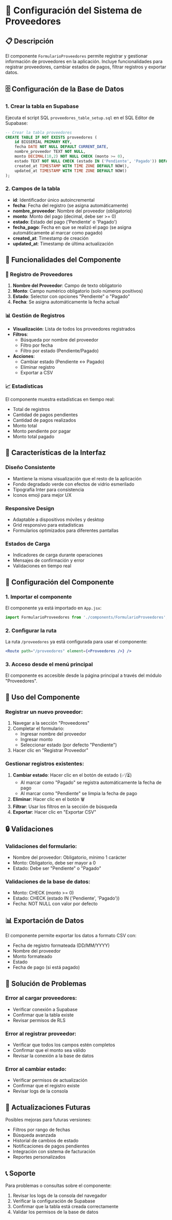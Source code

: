 # 🏢 Configuración del Sistema de Proveedores

## 📋 Descripción

El componente `FormularioProveedores` permite registrar y gestionar información de proveedores en la aplicación. Incluye funcionalidades para registrar proveedores, cambiar estados de pagos, filtrar registros y exportar datos.

## 🗄️ Configuración de la Base de Datos

### 1. Crear la tabla en Supabase

Ejecuta el script SQL `proveedores_table_setup.sql` en el SQL Editor de Supabase:

```sql
-- Crear la tabla proveedores
CREATE TABLE IF NOT EXISTS proveedores (
    id BIGSERIAL PRIMARY KEY,
    fecha DATE NOT NULL DEFAULT CURRENT_DATE,
    nombre_proveedor TEXT NOT NULL,
    monto DECIMAL(10,2) NOT NULL CHECK (monto >= 0),
    estado TEXT NOT NULL CHECK (estado IN ('Pendiente', 'Pagado')) DEFAULT 'Pendiente',
    created_at TIMESTAMP WITH TIME ZONE DEFAULT NOW(),
    updated_at TIMESTAMP WITH TIME ZONE DEFAULT NOW()
);
```

### 2. Campos de la tabla

- **id**: Identificador único autoincremental
- **fecha**: Fecha del registro (se asigna automáticamente)
- **nombre_proveedor**: Nombre del proveedor (obligatorio)
- **monto**: Monto del pago (decimal, debe ser >= 0)
- **estado**: Estado del pago ('Pendiente' o 'Pagado')
- **fecha_pago**: Fecha en que se realizó el pago (se asigna automáticamente al marcar como pagado)
- **created_at**: Timestamp de creación
- **updated_at**: Timestamp de última actualización

## 🚀 Funcionalidades del Componente

### 📝 Registro de Proveedores

1. **Nombre del Proveedor**: Campo de texto obligatorio
2. **Monto**: Campo numérico obligatorio (solo números positivos)
3. **Estado**: Selector con opciones "Pendiente" o "Pagado"
4. **Fecha**: Se asigna automáticamente la fecha actual

### 📊 Gestión de Registros

- **Visualización**: Lista de todos los proveedores registrados
- **Filtros**: 
  - Búsqueda por nombre del proveedor
  - Filtro por fecha
  - Filtro por estado (Pendiente/Pagado)
- **Acciones**:
  - Cambiar estado (Pendiente ↔ Pagado)
  - Eliminar registro
  - Exportar a CSV

### 📈 Estadísticas

El componente muestra estadísticas en tiempo real:
- Total de registros
- Cantidad de pagos pendientes
- Cantidad de pagos realizados
- Monto total
- Monto pendiente por pagar
- Monto total pagado

## 🎨 Características de la Interfaz

### Diseño Consistente
- Mantiene la misma visualización que el resto de la aplicación
- Fondo degradado verde con efectos de vidrio esmerilado
- Tipografía Inter para consistencia
- Iconos emoji para mejor UX

### Responsive Design
- Adaptable a dispositivos móviles y desktop
- Grid responsivo para estadísticas
- Formularios optimizados para diferentes pantallas

### Estados de Carga
- Indicadores de carga durante operaciones
- Mensajes de confirmación y error
- Validaciones en tiempo real

## 🔧 Configuración del Componente

### 1. Importar el componente

El componente ya está importado en `App.jsx`:

```jsx
import FormularioProveedores from './components/FormularioProveedores';
```

### 2. Configurar la ruta

La ruta `/proveedores` ya está configurada para usar el componente:

```jsx
<Route path="/proveedores" element={<Proveedores />} />
```

### 3. Acceso desde el menú principal

El componente es accesible desde la página principal a través del módulo "Proveedores".

## 📱 Uso del Componente

### Registrar un nuevo proveedor:

1. Navegar a la sección "Proveedores"
2. Completar el formulario:
   - Ingresar nombre del proveedor
   - Ingresar monto
   - Seleccionar estado (por defecto "Pendiente")
3. Hacer clic en "Registrar Proveedor"

### Gestionar registros existentes:

1. **Cambiar estado**: Hacer clic en el botón de estado (✅/⏳)
   - Al marcar como "Pagado" se registra automáticamente la fecha de pago
   - Al marcar como "Pendiente" se limpia la fecha de pago
2. **Eliminar**: Hacer clic en el botón 🗑️
3. **Filtrar**: Usar los filtros en la sección de búsqueda
4. **Exportar**: Hacer clic en "Exportar CSV"

## 🔒 Validaciones

### Validaciones del formulario:
- Nombre del proveedor: Obligatorio, mínimo 1 carácter
- Monto: Obligatorio, debe ser mayor a 0
- Estado: Debe ser "Pendiente" o "Pagado"

### Validaciones de la base de datos:
- Monto: CHECK (monto >= 0)
- Estado: CHECK (estado IN ('Pendiente', 'Pagado'))
- Fecha: NOT NULL con valor por defecto

## 📊 Exportación de Datos

El componente permite exportar los datos a formato CSV con:
- Fecha de registro formateada (DD/MM/YYYY)
- Nombre del proveedor
- Monto formateado
- Estado
- Fecha de pago (si está pagado)

## 🐛 Solución de Problemas

### Error al cargar proveedores:
- Verificar conexión a Supabase
- Confirmar que la tabla existe
- Revisar permisos de RLS

### Error al registrar proveedor:
- Verificar que todos los campos estén completos
- Confirmar que el monto sea válido
- Revisar la conexión a la base de datos

### Error al cambiar estado:
- Verificar permisos de actualización
- Confirmar que el registro existe
- Revisar logs de la consola

## 🔄 Actualizaciones Futuras

Posibles mejoras para futuras versiones:
- Filtros por rango de fechas
- Búsqueda avanzada
- Historial de cambios de estado
- Notificaciones de pagos pendientes
- Integración con sistema de facturación
- Reportes personalizados

## 📞 Soporte

Para problemas o consultas sobre el componente:
1. Revisar los logs de la consola del navegador
2. Verificar la configuración de Supabase
3. Confirmar que la tabla está creada correctamente
4. Validar los permisos de la base de datos 